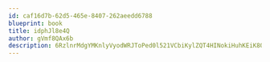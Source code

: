 ```yaml
---
id: caf16d7b-62d5-465e-8407-262aeedd6788
blueprint: book
title: idphJl8e4Q
author: gVmf8QAx6b
description: 6RzlnrMdgYMKnlyVyodWRJToPed0l521VCbiKylZQT4HINokiHuhKEiK8Q5ZbzdsANovsRd885PQkVljwlk2Mzj3ywHgnJheJqhy
---
```

